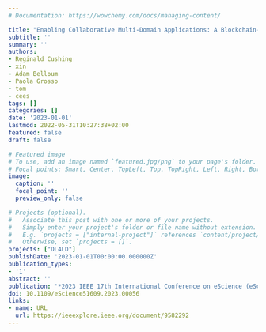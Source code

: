 ```yaml
---
# Documentation: https://wowchemy.com/docs/managing-content/

title: "Enabling Collaborative Multi-Domain Applications: A Blockchain-Based Solution with Petri Net Workflow Modeling and Incentivization"
subtitle: ''
summary: ''
authors:
- Reginald Cushing
- xin
- Adam Belloum
- Paola Grosso
- tom
- cees
tags: []
categories: []
date: '2023-01-01'
lastmod: 2022-05-31T10:27:38+02:00
featured: false
draft: false

# Featured image
# To use, add an image named `featured.jpg/png` to your page's folder.
# Focal points: Smart, Center, TopLeft, Top, TopRight, Left, Right, BottomLeft, Bottom, BottomRight.
image:
  caption: ''
  focal_point: ''
  preview_only: false

# Projects (optional).
#   Associate this post with one or more of your projects.
#   Simply enter your project's folder or file name without extension.
#   E.g. `projects = ["internal-project"]` references `content/project/deep-learning/index.md`.
#   Otherwise, set `projects = []`.
projects: ["DL4LD"]
publishDate: '2023-01-01T00:00:00.000000Z'
publication_types:
- '1'
abstract: ''
publication: '*2023 IEEE 17th International Conference on eScience (eScience)*'
doi: 10.1109/eScience51609.2023.00056
links:
- name: URL
  url: https://ieeexplore.ieee.org/document/9582292
---
```

